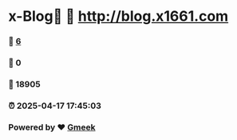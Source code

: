 # x-Blog🍃 :link: http://blog.x1661.com 
### :page_facing_up: [6](http://blog.x1661.com/tag.html) 
### :speech_balloon: 0 
### :hibiscus: 18905 
### :alarm_clock: 2025-04-17 17:45:03 
### Powered by :heart: [Gmeek](https://github.com/Meekdai/Gmeek)
